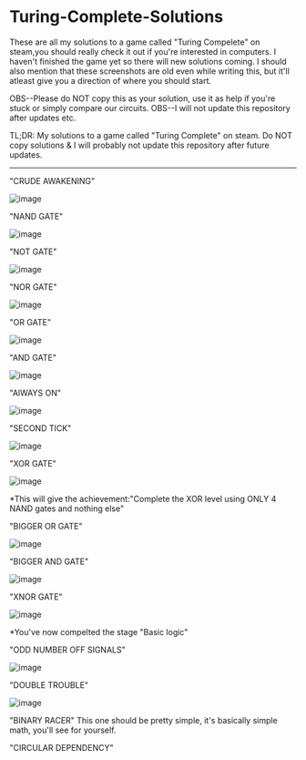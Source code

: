 # Turing-Complete-Solutions

These are all my solutions to a game called "Turing Compelete" on steam,you should really check it out if you're interested in computers.
I haven't finished the game yet so there will new solutions coming.
I should also mention that these screenshots are old even while writing this, but it'll atleast give you a direction of where you should start.


OBS--Please do NOT copy this as your solution, use it as help if you're stuck or simply compare our circuits.
OBS--I will not update this repository after updates etc.  

TL;DR: My solutions to a game called "Turing Complete" on steam. Do NOT copy solutions & I will probably not update this repository after future updates.

-----------------------------------------------------------------------------------------------------------------------------------------------------------------------------------
"CRUDE AWAKENING"

![image](https://user-images.githubusercontent.com/93472160/147391788-1578b950-ba68-4ed1-a14a-7eb1bc2b2f72.png)

"NAND GATE"

![image](https://user-images.githubusercontent.com/93472160/147391806-e3660cc7-eca4-46a1-bdf4-a52bf513ec16.png)

"NOT GATE"

![image](https://user-images.githubusercontent.com/93472160/147391820-85805289-0688-4410-bfef-c4d57100f085.png)

"NOR GATE"

![image](https://user-images.githubusercontent.com/93472160/147391842-20f02c10-ada8-4dbf-9cdc-5fb2509d6967.png)

"OR GATE"

![image](https://user-images.githubusercontent.com/93472160/147391849-4cb9295c-1e94-4000-9dd0-918e48fa73f2.png)

"AND GATE"


![image](https://user-images.githubusercontent.com/93472160/147391863-461a3ca4-3fef-4e33-9f6c-76d814250a80.png)

"AlWAYS ON"

![image](https://user-images.githubusercontent.com/93472160/147391869-fc24d170-ee18-407e-8283-00f3569cd1b9.png)

"SECOND TICK"

![image](https://user-images.githubusercontent.com/93472160/147391875-a90f784b-b62c-4fbb-ac5b-4169f81e3748.png)

"XOR GATE"

![image](https://user-images.githubusercontent.com/93472160/147391933-ac5b02d2-4ccd-4a76-878a-557100c4739d.png)

*This will give the achievement:"Complete the XOR level using ONLY 4 NAND gates and nothing else"

"BIGGER OR GATE"

![image](https://user-images.githubusercontent.com/93472160/147391964-fcea26ca-a7a1-4910-bf28-39319a509ba1.png)

"BIGGER AND GATE"

![image](https://user-images.githubusercontent.com/93472160/147391970-31c2a01a-7448-4f79-ad4c-f15043fd7343.png)

"XNOR GATE"

![image](https://user-images.githubusercontent.com/93472160/147392073-b74a5b7a-68ef-4ad9-ac63-4d61cc7d9283.png)

*You've now compelted the stage "Basic logic"

"ODD NUMBER OFF SIGNALS"

![image](https://user-images.githubusercontent.com/93472160/147392093-3241a9ce-9f0b-473a-b5d2-b0127ef0a6d5.png)

"DOUBLE TROUBLE"

![image](https://user-images.githubusercontent.com/93472160/147392099-33f12762-5875-4776-b378-5db4824564ff.png)

"BINARY RACER"
This one should be pretty simple, it's basically simple math, you'll see for yourself.

"CIRCULAR DEPENDENCY"





